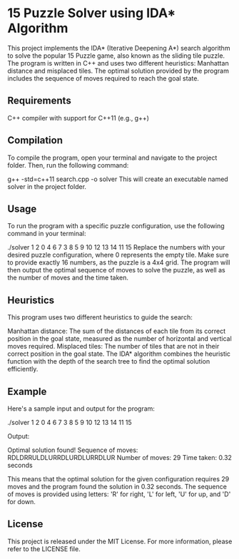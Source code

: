 # 15 Puzzle Solver using IDA* Algorithm
This project implements the IDA* (Iterative Deepening A*) search algorithm to solve the popular 15 Puzzle game, also known as the sliding tile puzzle. The program is written in C++ and uses two different heuristics: Manhattan distance and misplaced tiles. The optimal solution provided by the program includes the sequence of moves required to reach the goal state.

## Requirements
C++ compiler with support for C++11 (e.g., g++)

## Compilation
To compile the program, open your terminal and navigate to the project folder. Then, run the following command:

g++ -std=c++11 search.cpp -o solver
This will create an executable named solver in the project folder.

## Usage
To run the program with a specific puzzle configuration, use the following command in your terminal:

./solver 1 2 0 4 6 7 3 8 5 9 10 12 13 14 11 15
Replace the numbers with your desired puzzle configuration, where 0 represents the empty tile. Make sure to provide exactly 16 numbers, as the puzzle is a 4x4 grid. The program will then output the optimal sequence of moves to solve the puzzle, as well as the number of moves and the time taken.

## Heuristics
This program uses two different heuristics to guide the search:

Manhattan distance: The sum of the distances of each tile from its correct position in the goal state, measured as the number of horizontal and vertical moves required.
Misplaced tiles: The number of tiles that are not in their correct position in the goal state.
The IDA* algorithm combines the heuristic function with the depth of the search tree to find the optimal solution efficiently.

## Example
Here's a sample input and output for the program:

./solver 1 2 0 4 6 7 3 8 5 9 10 12 13 14 11 15

Output:

Optimal solution found!
Sequence of moves: RDLDRRULDLURRDLURDLURRDLUR
Number of moves: 29
Time taken: 0.32 seconds

This means that the optimal solution for the given configuration requires 29 moves and the program found the solution in 0.32 seconds. The sequence of moves is provided using letters: 'R' for right, 'L' for left, 'U' for up, and 'D' for down.

## License
This project is released under the MIT License. For more information, please refer to the LICENSE file.
